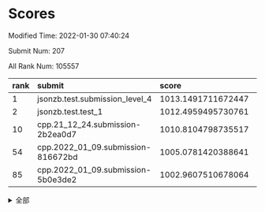 # Scores

Modified Time: 2022-01-30 07:40:24

Submit Num: 207

All Rank Num: 105557

| rank |               submit               |       score        |       sigma        | pk_num |
| :--- | :--------------------------------- | :----------------- | :----------------- | :----- |
| 1    | jsonzb.test.submission_level_4     | 1013.1491711672447 | 0.8038310562679502 | 2047   |
| 2    | jsonzb.test.test_1                 | 1012.4959495730761 | 0.7967539497892788 | 2038   |
| 10   | cpp.21_12_24.submission-2b2ea0d7   | 1010.8104798735517 | 0.7875534643401663 | 2038   |
| 54   | cpp.2022_01_09.submission-816672bd | 1005.0781420388641 | 0.7016555962274039 | 2042   |
| 85   | cpp.2022_01_09.submission-5b0e3de2 | 1002.9607510678064 | 0.7045669275869757 | 2041   |


<details>
<summary>全部</summary>

| rank |                 submit                 |       score        |       sigma        | pk_num |
| :--- | :------------------------------------- | :----------------- | :----------------- | :----- |
| 1    | jsonzb.test.submission_level_4         | 1013.1491711672447 | 0.8038310562679502 | 2047   |
| 2    | jsonzb.test.test_1                     | 1012.4959495730761 | 0.7967539497892788 | 2038   |
| 3    | gobigger.level_3.submission_level_3_35 | 1011.7807956020062 | 0.8216211388396611 | 2040   |
| 4    | gobigger.level_3.submission_level_3_22 | 1011.7742567405377 | 0.7913212375198103 | 2040   |
| 5    | gobigger.level_3.submission_level_3_0  | 1011.471883019061  | 0.7646590840217349 | 2041   |
| 6    | gobigger.level_3.submission_level_3_24 | 1011.174143798152  | 0.7501063996836647 | 2038   |
| 7    | gobigger.level_3.submission_level_3_1  | 1011.1123765270813 | 0.7914930673139012 | 2036   |
| 8    | gobigger.level_3.submission_level_3_3  | 1010.988219590624  | 0.7620929801891201 | 2040   |
| 9    | gobigger.level_3.submission_level_3_34 | 1010.8676554154412 | 0.7539324545332056 | 2038   |
| 10   | cpp.21_12_24.submission-2b2ea0d7       | 1010.8104798735517 | 0.7875534643401663 | 2038   |
| 11   | gobigger.level_3.submission_level_3_42 | 1010.7774598542707 | 0.7957772290371374 | 2036   |
| 12   | gobigger.level_3.submission_level_3_12 | 1010.7341347728011 | 0.7607383563975955 | 2038   |
| 13   | gobigger.level_3.submission_level_3_21 | 1010.7111644708804 | 0.7627186454719803 | 2040   |
| 14   | gobigger.level_3.submission_level_3_49 | 1010.6792779957029 | 0.8091928027503169 | 2041   |
| 15   | gobigger.level_3.submission_level_3_31 | 1010.6475552055252 | 0.7628793605594173 | 2042   |
| 16   | gobigger.level_3.submission_level_3_17 | 1010.5520706126382 | 0.7490521896580884 | 2040   |
| 17   | gobigger.level_3.submission_level_3_33 | 1010.3775248535563 | 0.76342589625352   | 2040   |
| 18   | gobigger.level_3.submission_level_3_7  | 1010.3032209194254 | 0.7633242850580915 | 2034   |
| 19   | gobigger.level_3.submission_level_3_45 | 1010.2933486856506 | 0.7756768893204965 | 2042   |
| 20   | gobigger.level_3.submission_level_3_46 | 1010.2409858284689 | 0.7890811557711047 | 2038   |
| 21   | gobigger.level_3.submission_level_3_43 | 1010.2230570778926 | 0.7535650421649099 | 2037   |
| 22   | gobigger.level_3.submission_level_3_6  | 1010.1952970738586 | 0.7722801398467006 | 2046   |
| 23   | gobigger.level_3.submission_level_3_32 | 1010.179002273005  | 0.752647288083546  | 2043   |
| 24   | gobigger.level_3.submission_level_3_20 | 1010.153175580754  | 0.7533549125015002 | 2042   |
| 25   | gobigger.level_3.submission_level_3_48 | 1010.1372651287694 | 0.7707906997910691 | 2044   |
| 26   | gobigger.level_3.submission_level_3_28 | 1010.0962233281915 | 0.7587600556316174 | 2047   |
| 27   | gobigger.level_3.submission_level_3_30 | 1010.092071168384  | 0.7830158333129644 | 2038   |
| 28   | gobigger.level_3.submission_level_3_26 | 1010.0871227825473 | 0.7620526681076848 | 2045   |
| 29   | gobigger.level_3.submission_level_3_37 | 1010.0277021955941 | 0.7769445638932148 | 2035   |
| 30   | gobigger.level_3.submission_level_3_41 | 1009.8593632384423 | 0.7867406496938317 | 2042   |
| 31   | gobigger.level_3.submission_level_3_16 | 1009.8356362043621 | 0.7518364845258296 | 2036   |
| 32   | gobigger.level_3.submission_level_3_2  | 1009.8182884150798 | 0.748894003332333  | 2036   |
| 33   | gobigger.level_3.submission_level_3_13 | 1009.7689931512786 | 0.7555211937683854 | 2038   |
| 34   | gobigger.level_3.submission_level_3_9  | 1009.6937362557311 | 0.7530476597578135 | 2042   |
| 35   | gobigger.level_3.submission_level_3_19 | 1009.678730041602  | 0.7578133407728954 | 2039   |
| 36   | gobigger.level_3.submission_level_3_36 | 1009.5454739351973 | 0.7577514205764185 | 2038   |
| 37   | gobigger.level_3.submission_level_3_11 | 1009.5454084552316 | 0.7697423261151953 | 2040   |
| 38   | gobigger.level_3.submission_level_3_39 | 1009.5277563766765 | 0.752886274685434  | 2039   |
| 39   | gobigger.level_3.submission_level_3_18 | 1009.4825268129466 | 0.7341675693759583 | 2041   |
| 40   | gobigger.level_3.submission_level_3_27 | 1009.4729310151737 | 0.7529683200844617 | 2041   |
| 41   | gobigger.level_3.submission_level_3_10 | 1009.4595894548223 | 0.771066868830362  | 2033   |
| 42   | gobigger.level_3.submission_level_3_38 | 1009.4542869949136 | 0.7409521346668686 | 2042   |
| 43   | gobigger.level_3.submission_level_3_14 | 1009.3928647422301 | 0.7550129967858161 | 2044   |
| 44   | gobigger.level_3.submission_level_3_15 | 1009.3386892493847 | 0.7260820555375439 | 2039   |
| 45   | gobigger.level_3.submission_level_3_47 | 1009.2905407362564 | 0.7570355570914427 | 2043   |
| 46   | gobigger.level_3.submission_level_3_4  | 1009.2708213525781 | 0.7498414340767384 | 2039   |
| 47   | gobigger.level_3.submission_level_3_29 | 1009.2512494816616 | 0.7749277084011841 | 2042   |
| 48   | gobigger.level_3.submission_level_3_44 | 1009.1603870717793 | 0.7495142232612182 | 2039   |
| 49   | gobigger.level_3.submission_level_3_25 | 1009.1564566176846 | 0.756519115902525  | 2042   |
| 50   | gobigger.level_3.submission_level_3_5  | 1009.0913837551519 | 0.7349388348366687 | 2041   |
| 51   | gobigger.level_3.submission_level_3_8  | 1008.6550479105333 | 0.7563973654833172 | 2040   |
| 52   | gobigger.level_3.submission_level_3_23 | 1008.6003836510035 | 0.7404012701741597 | 2044   |
| 53   | gobigger.level_3.submission_level_3_40 | 1007.6074062448225 | 0.7293199797338602 | 2040   |
| 54   | cpp.2022_01_09.submission-816672bd     | 1005.0781420388641 | 0.7016555962274039 | 2042   |
| 55   | gobigger.level_1.submission_level_1_44 | 1004.5673655012529 | 0.7201223550101509 | 2037   |
| 56   | gobigger.level_1.submission_level_1_21 | 1004.4033683521278 | 0.7203300393531732 | 2043   |
| 57   | gobigger.level_1.submission_level_1_9  | 1004.2388906033135 | 0.7226336425280562 | 2034   |
| 58   | gobigger.level_1.submission_level_1_20 | 1004.2334555999223 | 0.7136820813764044 | 2039   |
| 59   | gobigger.level_1.submission_level_1_19 | 1004.2128060245486 | 0.7077135016417015 | 2041   |
| 60   | gobigger.level_1.submission_level_1_47 | 1004.0661664380734 | 0.7269399206687042 | 2040   |
| 61   | gobigger.level_1.submission_level_1_49 | 1004.0481250954788 | 0.729791717030339  | 2037   |
| 62   | gobigger.level_1.submission_level_1_15 | 1004.0137070651853 | 0.7161737937213459 | 2041   |
| 63   | gobigger.level_1.submission_level_1_29 | 1003.9814306544363 | 0.7020921539549768 | 2040   |
| 64   | gobigger.level_1.submission_level_1_27 | 1003.949252345367  | 0.7288961925416623 | 2036   |
| 65   | gobigger.level_1.submission_level_1_33 | 1003.9175043989711 | 0.7159328680866349 | 2040   |
| 66   | gobigger.level_1.submission_level_1_18 | 1003.8715573570968 | 0.7063886114052875 | 2041   |
| 67   | gobigger.level_1.submission_level_1_22 | 1003.8590448779488 | 0.734121919483314  | 2040   |
| 68   | gobigger.level_1.submission_level_1_34 | 1003.7941376419495 | 0.7110681199411846 | 2041   |
| 69   | gobigger.level_1.submission_level_1_14 | 1003.7737731162243 | 0.7173420991641337 | 2043   |
| 70   | gobigger.level_1.submission_level_1_23 | 1003.6861654252916 | 0.7220472498111502 | 2041   |
| 71   | gobigger.level_1.submission_level_1_48 | 1003.67695019916   | 0.7158953116476912 | 2039   |
| 72   | gobigger.level_1.submission_level_1_5  | 1003.5342116801766 | 0.7160760691532662 | 2044   |
| 73   | gobigger.level_1.submission_level_1_40 | 1003.5006584505184 | 0.7225672001767587 | 2038   |
| 74   | gobigger.level_1.submission_level_1_26 | 1003.3943360213322 | 0.731736229737139  | 2038   |
| 75   | gobigger.level_1.submission_level_1_13 | 1003.3746909053236 | 0.7180008113775361 | 2036   |
| 76   | gobigger.level_1.submission_level_1_1  | 1003.3379009468697 | 0.7110276823774082 | 2036   |
| 77   | gobigger.level_1.submission_level_1_35 | 1003.2734375734797 | 0.7107938983261638 | 2044   |
| 78   | gobigger.level_1.submission_level_1_12 | 1003.2337418556233 | 0.7133382020798258 | 2043   |
| 79   | gobigger.level_1.submission_level_1_24 | 1003.2325163298068 | 0.710361848303361  | 2043   |
| 80   | gobigger.level_1.submission_level_1_8  | 1003.1533562113732 | 0.712538120770418  | 2043   |
| 81   | gobigger.level_1.submission_level_1_17 | 1003.1505521023294 | 0.7147208836256724 | 2043   |
| 82   | gobigger.level_1.submission_level_1_32 | 1003.1485827189413 | 0.7286220496504742 | 2037   |
| 83   | gobigger.level_1.submission_level_1_38 | 1003.1240076384865 | 0.7063280470091886 | 2035   |
| 84   | gobigger.level_1.submission_level_1_46 | 1002.9929222017985 | 0.7098499973417878 | 2042   |
| 85   | cpp.2022_01_09.submission-5b0e3de2     | 1002.9607510678064 | 0.7045669275869757 | 2041   |
| 86   | gobigger.level_1.submission_level_1_16 | 1002.8482174472341 | 0.7208063647988006 | 2040   |
| 87   | gobigger.level_1.submission_level_1_39 | 1002.8133844077889 | 0.7159716354594513 | 2038   |
| 88   | gobigger.level_1.submission_level_1_30 | 1002.7977874003022 | 0.7032965994374809 | 2043   |
| 89   | gobigger.level_1.submission_level_1_42 | 1002.7666565874936 | 0.7107855858153219 | 2037   |
| 90   | gobigger.level_1.submission_level_1_4  | 1002.7622417419703 | 0.7044226516209204 | 2042   |
| 91   | gobigger.level_1.submission_level_1_45 | 1002.7256525382427 | 0.7114555338904635 | 2038   |
| 92   | gobigger.level_1.submission_level_1_11 | 1002.6915030786216 | 0.7039059427308509 | 2042   |
| 93   | gobigger.level_1.submission_level_1_37 | 1002.684062966141  | 0.7147096524451059 | 2039   |
| 94   | gobigger.level_1.submission_level_1_36 | 1002.644410766093  | 0.7087660863877775 | 2033   |
| 95   | gobigger.level_1.submission_level_1_2  | 1002.5857621049236 | 0.7130431556203946 | 2037   |
| 96   | gobigger.level_1.submission_level_1_10 | 1002.4907550578746 | 0.7090303047744704 | 2029   |
| 97   | gobigger.level_1.submission_level_1_28 | 1002.3924646163202 | 0.7159547533213674 | 2039   |
| 98   | gobigger.level_1.submission_level_1_31 | 1002.3901645084745 | 0.712548777092561  | 2039   |
| 99   | gobigger.level_1.submission_level_1_25 | 1002.3412518568077 | 0.7101180353703729 | 2037   |
| 100  | gobigger.level_1.submission_level_1_41 | 1002.2302357820148 | 0.7050573327736258 | 2044   |
| 101  | gobigger.level_1.submission_level_1_3  | 1002.2287182828323 | 0.7093859425300143 | 2039   |
| 102  | gobigger.level_1.submission_level_1_6  | 1002.119629764139  | 0.7086467315441166 | 2038   |
| 103  | gobigger.level_1.submission_level_1_7  | 1002.0624373019963 | 0.7145939727199534 | 2039   |
| 104  | gobigger.level_1.submission_level_1_0  | 1001.7434878615512 | 0.6974102666617713 | 2039   |
| 105  | gobigger.level_1.submission_level_1_43 | 1001.7268347714345 | 0.713991368722441  | 2043   |
| 106  | gobigger.random.submission_random_15   | 997.8975492467412  | 0.6997107559280932 | 2035   |
| 107  | gobigger.random.submission_random_37   | 997.2180467434781  | 0.6957986017086201 | 2039   |
| 108  | gobigger.random.submission_random_4    | 997.1704878002633  | 0.7160623779849709 | 2039   |
| 109  | gobigger.random.submission_random_18   | 997.0203782666877  | 0.7075377703095552 | 2042   |
| 110  | gobigger.random.submission_random_10   | 997.0116959105351  | 0.7103651555409172 | 2044   |
| 111  | gobigger.random.submission_random_8    | 996.9022087080288  | 0.7148980485777617 | 2040   |
| 112  | gobigger.random.submission_random_3    | 996.866608689006   | 0.7196175290239663 | 2039   |
| 113  | gobigger.random.submission_random_34   | 996.642368757489   | 0.7176691805991294 | 2037   |
| 114  | gobigger.random.submission_random_9    | 996.6263844016945  | 0.7008155818477881 | 2034   |
| 115  | gobigger.random.submission_random_7    | 996.6056940194055  | 0.7160718092699014 | 2042   |
| 116  | gobigger.random.submission_random_48   | 996.4563340242004  | 0.7058424987016417 | 2037   |
| 117  | gobigger.random.submission_random_24   | 996.4554290914364  | 0.7098534237762143 | 2042   |
| 118  | gobigger.random.submission_random_30   | 996.4515033094168  | 0.7178119929269604 | 2038   |
| 119  | gobigger.random.submission_random_25   | 996.3865717508622  | 0.7064064779346008 | 2044   |
| 120  | gobigger.random.submission_random_29   | 996.2995732292833  | 0.722900428844539  | 2040   |
| 121  | gobigger.random.submission_random_19   | 996.2802014417131  | 0.7127607831659023 | 2045   |
| 122  | gobigger.random.submission_random_5    | 996.2585866233986  | 0.7141342395120637 | 2040   |
| 123  | gobigger.random.submission_random_6    | 996.2544367478587  | 0.7041386226543175 | 2040   |
| 124  | gobigger.random.submission_random_14   | 996.2507849227758  | 0.7127924455932696 | 2039   |
| 125  | gobigger.random.submission_random_21   | 996.1552162519621  | 0.7182973947882353 | 2044   |
| 126  | gobigger.random.submission_random_23   | 996.1436434521335  | 0.7143637359382989 | 2043   |
| 127  | gobigger.random.submission_random_35   | 996.0345547858614  | 0.6984810093892523 | 2042   |
| 128  | gobigger.random.submission_random_40   | 995.9910379474508  | 0.7156233433391124 | 2041   |
| 129  | gobigger.random.submission_random_44   | 995.937448896351   | 0.715485900202895  | 2041   |
| 130  | gobigger.random.submission_random_45   | 995.9078893826726  | 0.715558358813849  | 2041   |
| 131  | gobigger.random.submission_random_38   | 995.9009141226536  | 0.7174802755252894 | 2048   |
| 132  | gobigger.random.submission_random_33   | 995.8902291421181  | 0.7055287281449848 | 2043   |
| 133  | gobigger.random.submission_random_39   | 995.8895306547896  | 0.715527315833792  | 2036   |
| 134  | gobigger.random.submission_random_2    | 995.8784604228629  | 0.7168339971742416 | 2040   |
| 135  | gobigger.random.submission_random_16   | 995.8736222203526  | 0.7163915002702576 | 2038   |
| 136  | gobigger.random.submission_random_0    | 995.7628699824024  | 0.7198919353193777 | 2038   |
| 137  | gobigger.random.submission_random_13   | 995.6647353231673  | 0.7177701596922484 | 2046   |
| 138  | gobigger.random.submission_random_49   | 995.6473006607183  | 0.7094092816853734 | 2037   |
| 139  | gobigger.random.submission_random_42   | 995.6211970691095  | 0.7180973431726498 | 2037   |
| 140  | gobigger.random.submission_random_17   | 995.6128985810449  | 0.7143280009648753 | 2041   |
| 141  | gobigger.random.submission_random_47   | 995.5977555012679  | 0.7085047626471702 | 2040   |
| 142  | gobigger.random.submission_random_32   | 995.5653914337121  | 0.7071194202359123 | 2042   |
| 143  | gobigger.random.submission_random_46   | 995.5180019475165  | 0.7052551137006112 | 2037   |
| 144  | gobigger.random.submission_random_31   | 995.3405216074399  | 0.7191414670201092 | 2042   |
| 145  | gobigger.random.submission_random_43   | 995.3380268434339  | 0.7120574025859797 | 2039   |
| 146  | gobigger.random.submission_random_22   | 995.327767134496   | 0.7056880648352153 | 2039   |
| 147  | gobigger.random.submission_random_27   | 995.2228900857098  | 0.700541894865933  | 2040   |
| 148  | gobigger.random.submission_random_12   | 995.1840964320788  | 0.705568834050459  | 2041   |
| 149  | gobigger.random.submission_random_11   | 995.1455513183823  | 0.714538083678617  | 2037   |
| 150  | gobigger.random.submission_random_28   | 995.0224564699777  | 0.7113407760763943 | 2038   |
| 151  | gobigger.random.submission_random_36   | 994.9238841982324  | 0.7168626840307485 | 2036   |
| 152  | gobigger.random.submission_random_1    | 994.9066073946445  | 0.7269201054375702 | 2037   |
| 153  | gobigger.random.submission_random_41   | 994.8652934738034  | 0.7209874037566031 | 2039   |
| 154  | gobigger.random.submission_random_26   | 994.8527061998174  | 0.720873294857292  | 2041   |
| 155  | gobigger.random.submission_random_20   | 994.7677694277936  | 0.7218303396626365 | 2037   |
| 156  | gobigger.level_2.submission_level_2_15 | 994.7437981602942  | 0.7218681162744036 | 2041   |
| 157  | gobigger.level_2.submission_level_2_21 | 993.8242242188763  | 0.7233515076036151 | 2035   |
| 158  | gobigger.level_2.submission_level_2_0  | 993.7681212547317  | 0.7205351659380691 | 2042   |
| 159  | gobigger.level_2.submission_level_2_41 | 993.6817172915273  | 0.7415947799605365 | 2040   |
| 160  | gobigger.level_2.submission_level_2_19 | 993.543084872356   | 0.7516068687395745 | 2038   |
| 161  | gobigger.level_2.submission_level_2_7  | 993.2474421675787  | 0.751301282784503  | 2031   |
| 162  | gobigger.level_2.submission_level_2_36 | 993.1001637088096  | 0.737192173102372  | 2038   |
| 163  | gobigger.level_2.submission_level_2_33 | 993.0790291316281  | 0.7230538453328088 | 2041   |
| 164  | gobigger.level_2.submission_level_2_2  | 993.0263862183036  | 0.7262540665929795 | 2044   |
| 165  | gobigger.level_2.submission_level_2_8  | 992.9121043810673  | 0.7487041200784932 | 2039   |
| 166  | gobigger.level_2.submission_level_2_49 | 992.8511761306867  | 0.7367108755304262 | 2037   |
| 167  | gobigger.level_2.submission_level_2_47 | 992.7806062363719  | 0.7365617141377955 | 2039   |
| 168  | gobigger.level_2.submission_level_2_37 | 992.5971916295811  | 0.7429584296996739 | 2040   |
| 169  | gobigger.level_2.submission_level_2_12 | 992.4238596116229  | 0.7574870864876844 | 2038   |
| 170  | gobigger.level_2.submission_level_2_25 | 992.4069293370853  | 0.7424634114524173 | 2043   |
| 171  | gobigger.level_2.submission_level_2_40 | 992.387102544851   | 0.730834510912461  | 2046   |
| 172  | gobigger.level_2.submission_level_2_10 | 992.355103511913   | 0.7434804527808576 | 2039   |
| 173  | gobigger.level_2.submission_level_2_45 | 992.3510825009388  | 0.7308285447792058 | 2038   |
| 174  | gobigger.level_2.submission_level_2_18 | 992.3239576718322  | 0.7381575452620395 | 2042   |
| 175  | gobigger.level_2.submission_level_2_30 | 992.295366635919   | 0.725637110535396  | 2040   |
| 176  | gobigger.level_2.submission_level_2_42 | 992.2636976702206  | 0.7437734404847415 | 2044   |
| 177  | gobigger.level_2.submission_level_2_34 | 992.0994652361555  | 0.7436207671293908 | 2042   |
| 178  | gobigger.level_2.submission_level_2_26 | 991.8767129492575  | 0.7454756023490504 | 2042   |
| 179  | gobigger.level_2.submission_level_2_48 | 991.8016533812208  | 0.7561967586146431 | 2038   |
| 180  | gobigger.level_2.submission_level_2_23 | 991.7853088795366  | 0.7470131777366308 | 2039   |
| 181  | gobigger.level_2.submission_level_2_44 | 991.7081924885646  | 0.7271571616289149 | 2040   |
| 182  | gobigger.level_2.submission_level_2_38 | 991.6797142629074  | 0.7576180621786525 | 2040   |
| 183  | gobigger.level_2.submission_level_2_6  | 991.653159155376   | 0.7666526011658398 | 2041   |
| 184  | gobigger.level_2.submission_level_2_27 | 991.6450729434786  | 0.7424770737704096 | 2039   |
| 185  | gobigger.level_2.submission_level_2_29 | 991.6217259532594  | 0.7420557176153714 | 2039   |
| 186  | gobigger.level_2.submission_level_2_5  | 991.5516267021792  | 0.7294415611676822 | 2034   |
| 187  | gobigger.level_2.submission_level_2_1  | 991.5360962815162  | 0.7423185729858084 | 2042   |
| 188  | gobigger.level_2.submission_level_2_24 | 991.5248434140927  | 0.7420959421677389 | 2042   |
| 189  | gobigger.level_2.submission_level_2_35 | 991.5193966018766  | 0.7508258450989278 | 2037   |
| 190  | gobigger.level_2.submission_level_2_46 | 991.4447577381505  | 0.7458816366055254 | 2038   |
| 191  | gobigger.level_2.submission_level_2_20 | 991.4335007150282  | 0.7735635660831428 | 2043   |
| 192  | gobigger.level_2.submission_level_2_14 | 991.3998629169095  | 0.7436907330708507 | 2041   |
| 193  | gobigger.level_2.submission_level_2_9  | 991.3903362032207  | 0.7362236955316757 | 2040   |
| 194  | gobigger.level_2.submission_level_2_17 | 991.3700655492579  | 0.7526838654581363 | 2037   |
| 195  | gobigger.level_2.submission_level_2_43 | 991.3219559670807  | 0.760701325542222  | 2041   |
| 196  | gobigger.level_2.submission_level_2_4  | 991.2622086747193  | 0.753843534280061  | 2044   |
| 197  | gobigger.level_2.submission_level_2_32 | 991.2151195429478  | 0.7561618168155558 | 2039   |
| 198  | gobigger.level_2.submission_level_2_28 | 991.2087338415043  | 0.7738099840416649 | 2041   |
| 199  | gobigger.level_2.submission_level_2_11 | 991.0579579187834  | 0.7515444795696626 | 2036   |
| 200  | gobigger.level_2.submission_level_2_3  | 990.8509929519017  | 0.7732129575704535 | 2038   |
| 201  | gobigger.level_2.submission_level_2_39 | 990.5849892997803  | 0.7681745707475177 | 2043   |
| 202  | gobigger.level_2.submission_level_2_13 | 990.3190917482133  | 0.7471103406498466 | 2041   |
| 203  | gobigger.level_2.submission_level_2_22 | 990.178083517311   | 0.7389930777219735 | 2037   |
| 204  | gobigger.level_2.submission_level_2_31 | 990.0758884960876  | 0.7527683712996052 | 2041   |
| 205  | gobigger.level_2.submission_level_2_16 | 989.9820082703458  | 0.7681907221120118 | 2036   |
| 206  | gobigger.none.submission_none_0        | 977.2111462017842  | 1.4254778714042526 | 2037   |
| 207  | gobigger.none.submission_none_1        | 976.0149789771183  | 1.4276331179063322 | 2034   |

</details>